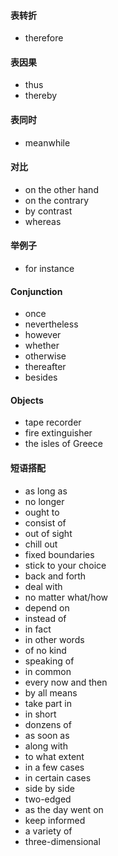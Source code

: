 #### 表转折

* therefore

#### 表因果

* thus
* thereby

#### 表同时

* meanwhile

#### 对比

* on the other hand
* on the contrary
* by contrast
* whereas

#### 举例子

* for instance

#### Conjunction

* once
* nevertheless
* however
* whether
* otherwise
* thereafter
* besides

#### Objects

* tape recorder
* fire extinguisher
* the isles of Greece


#### 短语搭配

* as long as
* no longer
* ought to
* consist of
* out of sight
* chill out
* fixed boundaries
* stick to your choice
* back and forth
* deal with
* no matter what/how
* depend on
* instead of
* in fact
* in other words
* of no kind
* speaking of
* in common
* every now and then
* by all means
* take part in
* in short
* donzens of
* as soon as
* along with
* to what extent
* in a few cases
* in certain cases
* side by side
* two-edged
* as the day went on
* keep informed
* a variety of
* three-dimensional
